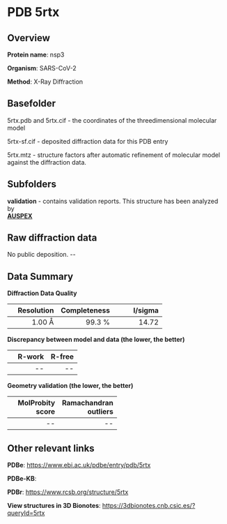 # PDB 5rtx

## Overview

**Protein name**: nsp3

**Organism**: SARS-CoV-2

**Method**: X-Ray Diffraction



## Basefolder

5rtx.pdb and 5rtx.cif - the coordinates of the threedimensional molecular model

5rtx-sf.cif - deposited diffraction data for this PDB entry

5rtx.mtz - structure factors after automatic refinement of molecular model against the diffraction data.

## Subfolders





**validation** - contains validation reports. This structure has been analyzed by <br>[**AUSPEX**](https://github.com/thorn-lab/coronavirus_structural_task_force/tree/master/pdb/nsp3/SARS-CoV-2/5rtx/validation/auspex)     



## Raw diffraction data

No public deposition. --<br> 

## Data Summary
**Diffraction Data Quality**

|   | Resolution | Completeness| I/sigma |
|---|-------------:|----------------:|--------------:|
|   |1.00 Å|99.3  %|<img width=50/>14.72|

**Discrepancy between model and data (the lower, the better)**

|   | **R-work**| **R-free**   
|---|-------------:|----------------:|           
||--|--|

**Geometry validation (the lower, the better)**

|   |**MolProbity<br>score**| **Ramachandran<br>outliers** 
|---|-------------:|----------------:|
||--|--|

 

 



## Other relevant links 
**PDBe**:  https://www.ebi.ac.uk/pdbe/entry/pdb/5rtx

**PDBe-KB**:  
 
**PDBr**: https://www.rcsb.org/structure/5rtx 

**View structures in 3D Bionotes**: https://3dbionotes.cnb.csic.es/?queryId=5rtx

